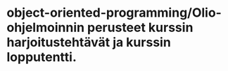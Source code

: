 # object-oriented-programming/Olio-ohjelmoinnin perusteet kurssin harjoitustehtävät ja kurssin lopputentti. 
